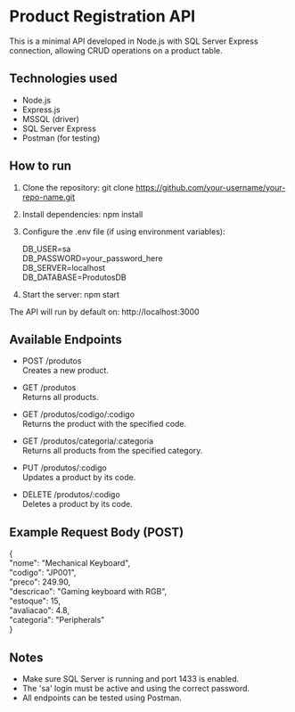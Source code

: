 # Product Registration API

This is a minimal API developed in Node.js with SQL Server Express connection, allowing CRUD operations on a product table.

## Technologies used

- Node.js
- Express.js
- MSSQL (driver)
- SQL Server Express
- Postman (for testing)

## How to run

1. Clone the repository:
   git clone https://github.com/your-username/your-repo-name.git

2. Install dependencies:
   npm install

3. Configure the .env file (if using environment variables):

   DB_USER=sa  
   DB_PASSWORD=your_password_here  
   DB_SERVER=localhost  
   DB_DATABASE=ProdutosDB

4. Start the server:
   npm start

The API will run by default on: http://localhost:3000

## Available Endpoints

- POST /produtos  
  Creates a new product.

- GET /produtos  
  Returns all products.

- GET /produtos/codigo/:codigo  
  Returns the product with the specified code.

- GET /produtos/categoria/:categoria  
  Returns all products from the specified category.

- PUT /produtos/:codigo  
  Updates a product by its code.

- DELETE /produtos/:codigo  
  Deletes a product by its code.

## Example Request Body (POST)

{  
  "nome": "Mechanical Keyboard",  
  "codigo": "JP001",  
  "preco": 249.90,  
  "descricao": "Gaming keyboard with RGB",  
  "estoque": 15,  
  "avaliacao": 4.8,  
  "categoria": "Peripherals"  
}

## Notes

- Make sure SQL Server is running and port 1433 is enabled.
- The 'sa' login must be active and using the correct password.
- All endpoints can be tested using Postman.
